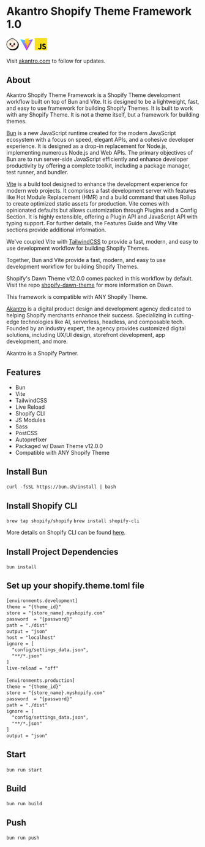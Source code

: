 [akantro]: https://www.akantro.com
[bun]: https://bun.sh
[vite]: https://vitejs.dev
[tailwindcss]: https://tailwindcss.com
[shopify-cli]: https://shopify.dev/themes/tools/cli
[shopify-dawn-theme]: https://github.com/Shopify/dawn

# Akantro Shopify Theme Framework 1.0

<div style="display:flex;width:100%;padding-bottom:5px;">
  <img
    src="https://github.com/akantrocommerce/shopify-theme-bun-vite/blob/main/workflow/assets/bun.png"
    alt="Bun"
    width="32"
    height="32"
    style="margin-right: 5px;"
  />
  <img
    src="https://github.com/akantrocommerce/shopify-theme-bun-vite/blob/main/workflow/assets/vite.svg"
    alt="Vite"
    width="32"
    height="32"
    style="margin-right: 5px;"
  />
  <img
    src="https://github.com/akantrocommerce/shopify-theme-bun-vite/blob/main/workflow/assets/javascript.svg"
    alt="JavaScript"
    width="32"
    height="32"
  />
</div>

Visit [akantro.com][akantro] to follow for updates.

## About

Akantro Shopify Theme Framework is a Shopify Theme development workflow built on top of Bun and Vite. It is designed to be a lightweight, fast, and easy to use framework for building Shopify Themes. It is built to work with any Shopify Theme. It is not a theme itself, but a framework for building themes.

[Bun][bun] is a new JavaScript runtime created for the modern JavaScript ecosystem with a focus on speed, elegant APIs, and a cohesive developer experience. It is designed as a drop-in replacement for Node.js, implementing numerous Node.js and Web APIs. The primary objectives of Bun are to run server-side JavaScript efficiently and enhance developer productivity by offering a complete toolkit, including a package manager, test runner, and bundler.

[Vite][vite] is a build tool designed to enhance the development experience for modern web projects. It comprises a fast development server with features like Hot Module Replacement (HMR) and a build command that uses Rollup to create optimized static assets for production. Vite comes with opinionated defaults but allows customization through Plugins and a Config Section. It is highly extensible, offering a Plugin API and JavaScript API with typing support. For further details, the Features Guide and Why Vite sections provide additional information.

We've coupled Vite with [TailwindCSS][tailwindcss] to provide a fast, modern, and easy to use development workflow for building Shopify Themes.

Together, Bun and Vite provide a fast, modern, and easy to use development workflow for building Shopify Themes.

Shopify's Dawn Theme v12.0.0 comes packed in this workflow by default. Visit the repo [shopify-dawn-theme] for more information on Dawn.

This framework is compatible with ANY Shopify Theme.

[Akantro][akantro] is a digital product design and development agency dedicated to helping Shopify merchants enhance their success. Specializing in cutting-edge technologies like AI, serverless, headless, and composable tech. Founded by an industry expert, the agency provides customized digital solutions, including UX/UI design, storefront development, app development, and more.

Akantro is a Shopify Partner.

## Features

- Bun
- Vite
- TailwindCSS
- Live Reload
- Shopify CLI
- JS Modules
- Sass
- PostCSS
- Autoprefixer
- Packaged w/ Dawn Theme v12.0.0
- Compatible with ANY Shopify Theme

## Install Bun

`curl -fsSL https://bun.sh/install | bash`

## Install Shopify CLI

`brew tap shopify/shopify`
`brew install shopify-cli`

More details on Shopify CLI can be found [here][shopify-cli].

## Install Project Dependencies

`bun install`

## Set up your shopify.theme.toml file

```
[environments.development]
theme = "{theme_id}"
store = "{store_name}.myshopify.com"
password  = "{password}"
path = "./dist"
output = "json"
host = "localhost"
ignore = [
  "config/settings_data.json",
  "**/*.json"
]
live-reload = "off"

[environments.production]
theme = "{theme_id}"
store = "{store_name}.myshopify.com"
password  = "{password}"
path = "./dist"
ignore = [
  "config/settings_data.json",
  "**/*.json"
]
output = "json"
```

## Start

`bun run start`

## Build

`bun run build`

## Push

`bun run push`
